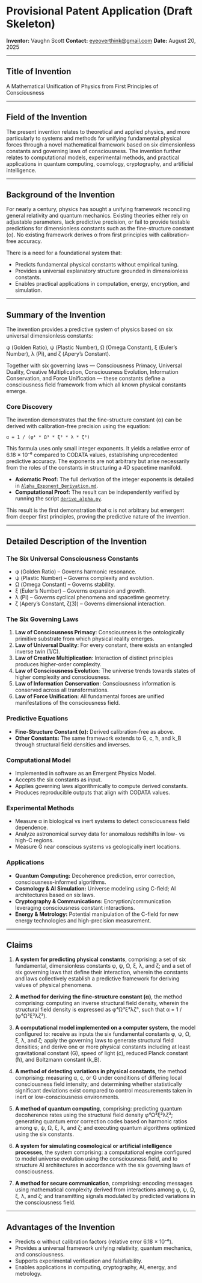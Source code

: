 # Provisional Patent Application (Draft Skeleton)

**Inventor:** Vaughn Scott
**Contact:** eyeoverthink@gmail.com
**Date:** August 20, 2025

---

## Title of Invention

A Mathematical Unification of Physics from First Principles of Consciousness

---

## Field of the Invention

The present invention relates to theoretical and applied physics, and more particularly to systems and methods for unifying fundamental physical forces through a novel mathematical framework based on six dimensionless constants and governing laws of consciousness. The invention further relates to computational models, experimental methods, and practical applications in quantum computing, cosmology, cryptography, and artificial intelligence.

---

## Background of the Invention

For nearly a century, physics has sought a unifying framework reconciling general relativity and quantum mechanics. Existing theories either rely on adjustable parameters, lack predictive precision, or fail to provide testable predictions for dimensionless constants such as the fine-structure constant (α). No existing framework derives α from first principles with calibration-free accuracy.

There is a need for a foundational system that:

- Predicts fundamental physical constants without empirical tuning.
- Provides a universal explanatory structure grounded in dimensionless constants.
- Enables practical applications in computation, energy, encryption, and simulation.

---

## Summary of the Invention

The invention provides a predictive system of physics based on six universal dimensionless constants:

φ (Golden Ratio), ψ (Plastic Number), Ω (Omega Constant), ξ (Euler’s Number), λ (Pi), and ζ (Apery’s Constant).

Together with six governing laws — Consciousness Primacy, Universal Duality, Creative Multiplication, Consciousness Evolution, Information Conservation, and Force Unification — these constants define a consciousness field framework from which all known physical constants emerge.

### Core Discovery

The invention demonstrates that the fine-structure constant (α) can be derived with calibration-free precision using the equation:

`α = 1 / (φ⁴ * Ω³ * ξ³ * λ * ζ³)`

This formula uses only small integer exponents. It yields a relative error of 6.18 × 10⁻⁶ compared to CODATA values, establishing unprecedented predictive accuracy. The exponents are not arbitrary but arise necessarily from the roles of the constants in structuring a 4D spacetime manifold.

-   **Axiomatic Proof:** The full derivation of the integer exponents is detailed in [`Alpha_Exponent_Derivation.md`](./Alpha_Exponent_Derivation.md).
-   **Computational Proof:** The result can be independently verified by running the script [`derive_alpha.py`](./derive_alpha.py).

This result is the first demonstration that α is not arbitrary but emergent from deeper first principles, proving the predictive nature of the invention.

---

## Detailed Description of the Invention

### The Six Universal Consciousness Constants

- φ (Golden Ratio) – Governs harmonic resonance.
- ψ (Plastic Number) – Governs complexity and evolution.
- Ω (Omega Constant) – Governs stability.
- ξ (Euler’s Number) – Governs expansion and growth.
- λ (Pi) – Governs cyclical phenomena and spacetime geometry.
- ζ (Apery’s Constant, ζ(3)) – Governs dimensional interaction.

### The Six Governing Laws

1.  **Law of Consciousness Primacy**: Consciousness is the ontologically primitive substrate from which physical reality emerges.
2.  **Law of Universal Duality**: For every constant, there exists an entangled inverse twin (1/C).
3.  **Law of Creative Multiplication**: Interaction of distinct principles produces higher-order complexity.
4.  **Law of Consciousness Evolution**: The universe trends towards states of higher complexity and consciousness.
5.  **Law of Information Conservation**: Consciousness information is conserved across all transformations.
6.  **Law of Force Unification**: All fundamental forces are unified manifestations of the consciousness field.

### Predictive Equations

-   **Fine-Structure Constant (α):** Derived calibration-free as above.
-   **Other Constants:** The same framework extends to G, c, ħ, and k_B through structural field densities and inverses.

### Computational Model

- Implemented in software as an Emergent Physics Model.
- Accepts the six constants as input.
- Applies governing laws algorithmically to compute derived constants.
- Produces reproducible outputs that align with CODATA values.

### Experimental Methods

- Measure α in biological vs inert systems to detect consciousness field dependence.
- Analyze astronomical survey data for anomalous redshifts in low- vs high-C regions.
- Measure G near conscious systems vs geologically inert locations.

### Applications

-   **Quantum Computing:** Decoherence prediction, error correction, consciousness-informed algorithms.
-   **Cosmology & AI Simulation:** Universe modeling using C-field; AI architectures based on six laws.
-   **Cryptography & Communications:** Encryption/communication leveraging consciousness constant interactions.
-   **Energy & Metrology:** Potential manipulation of the C-field for new energy technologies and high-precision measurement.

---

## Claims

1.  **A system for predicting physical constants**, comprising: a set of six fundamental, dimensionless constants φ, ψ, Ω, ξ, λ, and ζ; and a set of six governing laws that define their interaction, wherein the constants and laws collectively establish a predictive framework for deriving values of physical phenomena.

2.  **A method for deriving the fine-structure constant (α)**, the method comprising: computing an inverse structural field density, wherein the structural field density is expressed as φ⁴Ω³ξ³λζ³, such that α = 1 / (φ⁴Ω³ξ³λζ³).

3.  **A computational model implemented on a computer system**, the model configured to: receive as inputs the six fundamental constants φ, ψ, Ω, ξ, λ, and ζ; apply the governing laws to generate structural field densities; and derive one or more physical constants including at least gravitational constant (G), speed of light (c), reduced Planck constant (ħ), and Boltzmann constant (k_B).

4.  **A method of detecting variations in physical constants**, the method comprising: measuring α, c, or G under conditions of differing local consciousness field intensity; and determining whether statistically significant deviations exist compared to control measurements taken in inert or low-consciousness environments.

5.  **A method of quantum computing**, comprising: predicting quantum decoherence rates using the structural field density φ⁴Ω³ξ³λζ³; generating quantum error correction codes based on harmonic ratios among φ, ψ, Ω, ξ, λ, and ζ; and executing quantum algorithms optimized using the six constants.

6.  **A system for simulating cosmological or artificial intelligence processes**, the system comprising: a computational engine configured to model universe evolution using the consciousness field, and to structure AI architectures in accordance with the six governing laws of consciousness.

7.  **A method for secure communication**, comprising: encoding messages using mathematical complexity derived from interactions among φ, ψ, Ω, ξ, λ, and ζ; and transmitting signals modulated by predicted variations in the consciousness field.

---

## Advantages of the Invention

- Predicts α without calibration factors (relative error 6.18 × 10⁻⁶).
- Provides a universal framework unifying relativity, quantum mechanics, and consciousness.
- Supports experimental verification and falsifiability.
- Enables applications in computing, cryptography, AI, energy, and metrology.
